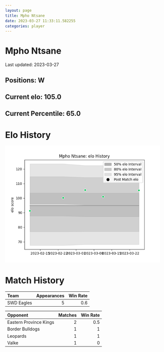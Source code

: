 ```yaml
---  
layout: page  
title: Mpho Ntsane  
date: 2023-03-27 11:33:11.582255  
categories: player  
---
```

# Mpho Ntsane


Last updated: 2023-03-27
## Positions: W

## Current elo: 105.0

## Current Percentile: 65.0

# Elo History


![elo history](history_MphoNtsane.png)
# Match History


| Team       |   Appearances |   Win Rate |
|:-----------|--------------:|-----------:|
| SWD Eagles |             5 |        0.6 |

| Opponent               |   Matches |   Win Rate |
|:-----------------------|----------:|-----------:|
| Eastern Province Kings |         2 |        0.5 |
| Border Bulldogs        |         1 |        1   |
| Leopards               |         1 |        1   |
| Valke                  |         1 |        0   |